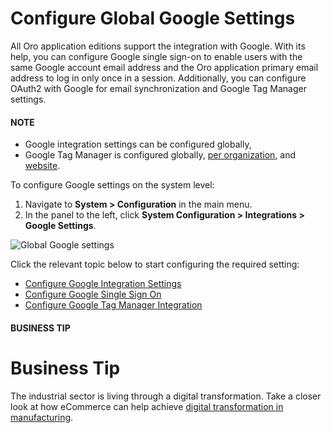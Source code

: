 <a id="admin-configuration-integrations-google"></a>

# Configure Global Google Settings

All Oro application editions support the integration with Google. With its help, you can configure Google single sign-on to enable users with the same Google account email address and the Oro application primary email address to log in only once in a session. Additionally, you can configure OAuth2 with Google for email synchronization and Google Tag Manager settings.

#### NOTE
* Google integration settings can be configured globally,
* Google Tag Manager is configured globally, [per organization](../../../../user-management/organizations/org-configuration/general-setup-org/integrations/organization-google.md#organization-google-settings), and [website](../../../../websites/web-configuration/general-sys-config/integrations/website-google-settings.md#website-google-settings).

To configure Google settings on the system level:

1. Navigate to **System > Configuration** in the main menu.
2. In the panel to the left, click **System Configuration > Integrations > Google Settings**.

![Global Google settings](user/img/system/config_system/google_settings_new.jpg)

Click the relevant topic below to start configuring the required setting:

* [Configure Google Integration Settings](google-integration.md#system-configuration-integrations-google)
* [Configure Google Single Sign On](google-single-sign-on.md#user-guide-google-single-sign-on)
* [Configure Google Tag Manager Integration](../../../../integrations/gtm/index.md#gtm-ga-4-integration)

#### BUSINESS TIP
# Business Tip

The industrial sector is living through a digital transformation. Take a closer look at how eCommerce can help achieve <a href="https://oroinc.com/b2b-ecommerce/blog/digital-transformation-in-manufacturing/" target="_blank">digital transformation in manufacturing</a>.

